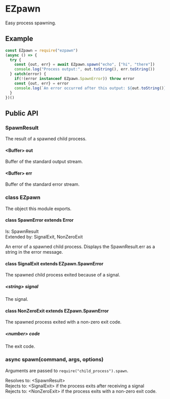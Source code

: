 # EZpawn
Easy process spawning.

## Example
```js
const EZpawn = require("ezpawn")
(async () => {
  try {
    const {out, err} = await EZpawn.spawn("echo", ["hi", "there"])
    console.log("Process output:", out.toString(), err.toString())
  } catch(error) {
    if(!(error instanceof EZpawn.SpawnError)) throw error
    const {out, err} = error
    console.log(`An error occurred after this output: ${out.toString()}`)
  }
})()
```

## Public API
### SpawnResult
The result of a spawned child process.
#### \<Buffer> out
Buffer of the standard output stream.
#### \<Buffer> err
Buffer of the standard error stream.

### class EZpawn
The object this module exports.
#### class SpawnError extends Error
Is: SpawnResult\
Extended by: SignalExit, NonZeroExit

An error of a spawned child process. Displays the SpawnResult.err as a string in the error message.

#### class SignalExit extends EZpawn.SpawnError
The spawned child process exited because of a signal.
##### \<string> signal
The signal.

#### class NonZeroExit extends EZpawn.SpawnError
The spawned process exited with a non-zero exit code.
##### \<number> code
The exit code.

### async spawn(command, args, options)
Arguments are passed to `require("child_process").spawn`.

Resolves to: \<SpawnResult>\
Rejects to: \<SignalExit> if the process exits after receiving a signal\
Rejects to: \<NonZeroExit> if the process exits with a non-zero exit code.
